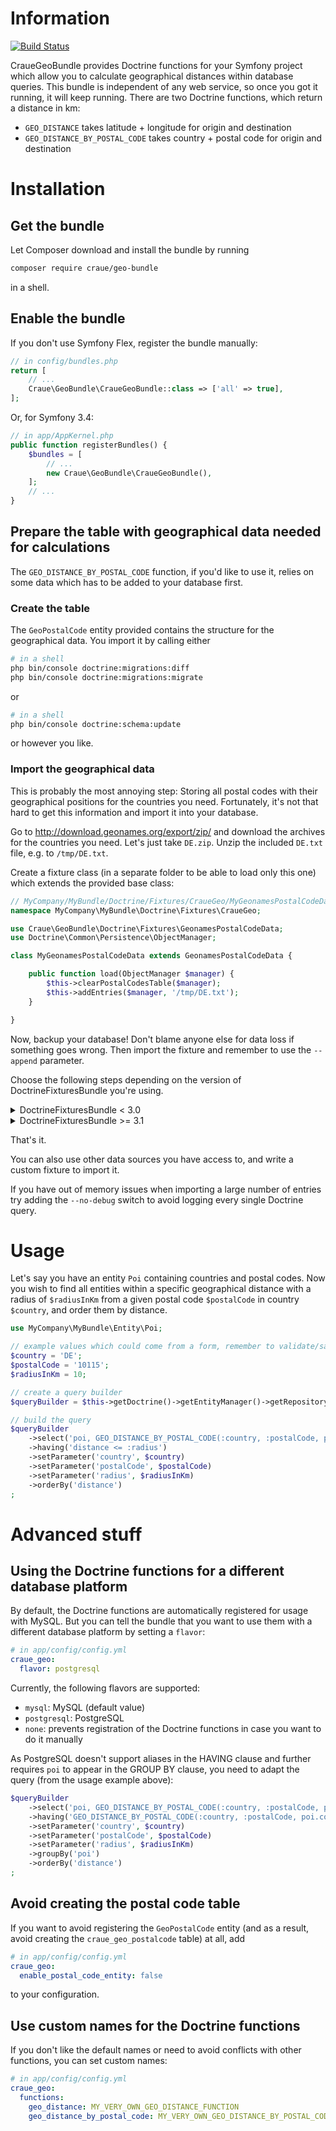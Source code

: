 # Information

[![Build Status](https://app.travis-ci.com/craue/CraueGeoBundle.svg?branch=master)](https://app.travis-ci.com/craue/CraueGeoBundle)

CraueGeoBundle provides Doctrine functions for your Symfony project which allow you to calculate geographical distances within database queries.
This bundle is independent of any web service, so once you got it running, it will keep running.
There are two Doctrine functions, which return a distance in km:

- `GEO_DISTANCE` takes latitude + longitude for origin and destination
- `GEO_DISTANCE_BY_POSTAL_CODE` takes country + postal code for origin and destination

# Installation

## Get the bundle

Let Composer download and install the bundle by running

```sh
composer require craue/geo-bundle
```

in a shell.

## Enable the bundle

If you don't use Symfony Flex, register the bundle manually:

```php
// in config/bundles.php
return [
	// ...
	Craue\GeoBundle\CraueGeoBundle::class => ['all' => true],
];
```

Or, for Symfony 3.4:

```php
// in app/AppKernel.php
public function registerBundles() {
	$bundles = [
		// ...
		new Craue\GeoBundle\CraueGeoBundle(),
	];
	// ...
}
```

## Prepare the table with geographical data needed for calculations

The `GEO_DISTANCE_BY_POSTAL_CODE` function, if you'd like to use it, relies on some data which has to be added to your
database first.

### Create the table

The `GeoPostalCode` entity provided contains the structure for the geographical data. You import it by calling either

```sh
# in a shell
php bin/console doctrine:migrations:diff
php bin/console doctrine:migrations:migrate
```

or

```sh
# in a shell
php bin/console doctrine:schema:update
```

or however you like.

### Import the geographical data

This is probably the most annoying step: Storing all postal codes with their geographical positions for the countries
you need. Fortunately, it's not that hard to get this information and import it into your database.

Go to http://download.geonames.org/export/zip/ and download the archives for the countries you need. Let's just take
`DE.zip`. Unzip the included `DE.txt` file, e.g. to `/tmp/DE.txt`.

Create a fixture class (in a separate folder to be able to load only this one) which extends the provided base class:

```php
// MyCompany/MyBundle/Doctrine/Fixtures/CraueGeo/MyGeonamesPostalCodeData.php
namespace MyCompany\MyBundle\Doctrine\Fixtures\CraueGeo;

use Craue\GeoBundle\Doctrine\Fixtures\GeonamesPostalCodeData;
use Doctrine\Common\Persistence\ObjectManager;

class MyGeonamesPostalCodeData extends GeonamesPostalCodeData {

	public function load(ObjectManager $manager) {
		$this->clearPostalCodesTable($manager);
		$this->addEntries($manager, '/tmp/DE.txt');
	}

}
```

Now, backup your database! Don't blame anyone else for data loss if something goes wrong.
Then import the fixture and remember to use the `--append` parameter.

Choose the following steps depending on the version of DoctrineFixturesBundle you're using.

<details>
  <summary>DoctrineFixturesBundle < 3.0</summary>

  Load the fixture(s) in the given folder.

  ```sh
  # in a shell
  php bin/console doctrine:fixtures:load --append --fixtures="src/MyCompany/MyBundle/Doctrine/Fixtures/CraueGeo"
  ```
</details>

<details>
  <summary>DoctrineFixturesBundle >= 3.1</summary>

  1. a) You first need to register the fixture as a service with a group of your choice.

  ```yaml
  # in app/config/config.yml
  services:
    my_geonames_postal_code_data:
      class: MyCompany\MyBundle\Doctrine\Fixtures\CraueGeo\MyGeonamesPostalCodeData
      public: false
      tags:
       - { name: doctrine.fixture.orm, group: my_geo_data }
  ```

  1. b) It's also possible to register all classes in a specific folder as services.

  ```yaml
  # in app/config/config.yml
  services:
    MyCompany\MyBundle\Doctrine\Fixtures\CraueGeo\:
      resource: '../../src/MyCompany/MyBundle/Doctrine/Fixtures/CraueGeo/*'
      public: false
      tags:
       - { name: doctrine.fixture.orm, group: my_geo_data }
  ```

  2. Then, load the fixture(s) of that group.

  ```sh
  # in a shell
  php bin/console doctrine:fixtures:load --append --group=my_geo_data
  ```
</details>

That's it.

You can also use other data sources you have access to, and write a custom fixture to import it.

If you have out of memory issues when importing a large number of entries try adding the `--no-debug` switch to avoid
logging every single Doctrine query.

# Usage

Let's say you have an entity `Poi` containing countries and postal codes. Now you wish to find all entities within a
specific geographical distance with a radius of `$radiusInKm` from a given postal code `$postalCode` in country
`$country`, and order them by distance.

```php
use MyCompany\MyBundle\Entity\Poi;

// example values which could come from a form, remember to validate/sanitize them first
$country = 'DE';
$postalCode = '10115';
$radiusInKm = 10;

// create a query builder
$queryBuilder = $this->getDoctrine()->getEntityManager()->getRepository(Poi::class)->createQueryBuilder('poi');

// build the query
$queryBuilder
	->select('poi, GEO_DISTANCE_BY_POSTAL_CODE(:country, :postalCode, poi.country, poi.postalCode) AS HIDDEN distance')
	->having('distance <= :radius')
	->setParameter('country', $country)
	->setParameter('postalCode', $postalCode)
	->setParameter('radius', $radiusInKm)
	->orderBy('distance')
;
```

# Advanced stuff

## Using the Doctrine functions for a different database platform

By default, the Doctrine functions are automatically registered for usage with MySQL. But you can tell the bundle that
you want to use them with a different database platform by setting a `flavor`:

```yaml
# in app/config/config.yml
craue_geo:
  flavor: postgresql
```

Currently, the following flavors are supported:
- `mysql`: MySQL (default value)
- `postgresql`: PostgreSQL
- `none`: prevents registration of the Doctrine functions in case you want to do it manually

As PostgreSQL doesn't support aliases in the HAVING clause and further requires `poi` to appear in the GROUP BY clause,
you need to adapt the query (from the usage example above):

```php
$queryBuilder
	->select('poi, GEO_DISTANCE_BY_POSTAL_CODE(:country, :postalCode, poi.country, poi.postalCode) AS HIDDEN distance')
	->having('GEO_DISTANCE_BY_POSTAL_CODE(:country, :postalCode, poi.country, poi.postalCode) <= :radius')
	->setParameter('country', $country)
	->setParameter('postalCode', $postalCode)
	->setParameter('radius', $radiusInKm)
	->groupBy('poi')
	->orderBy('distance')
;
```

## Avoid creating the postal code table

If you want to avoid registering the `GeoPostalCode` entity (and as a result, avoid creating the `craue_geo_postalcode` table) at all, add

```yaml
# in app/config/config.yml
craue_geo:
  enable_postal_code_entity: false
```

to your configuration.

## Use custom names for the Doctrine functions

If you don't like the default names or need to avoid conflicts with other functions, you can set custom names:

```yaml
# in app/config/config.yml
craue_geo:
  functions:
    geo_distance: MY_VERY_OWN_GEO_DISTANCE_FUNCTION
    geo_distance_by_postal_code: MY_VERY_OWN_GEO_DISTANCE_BY_POSTAL_CODE_FUNCTION
```

